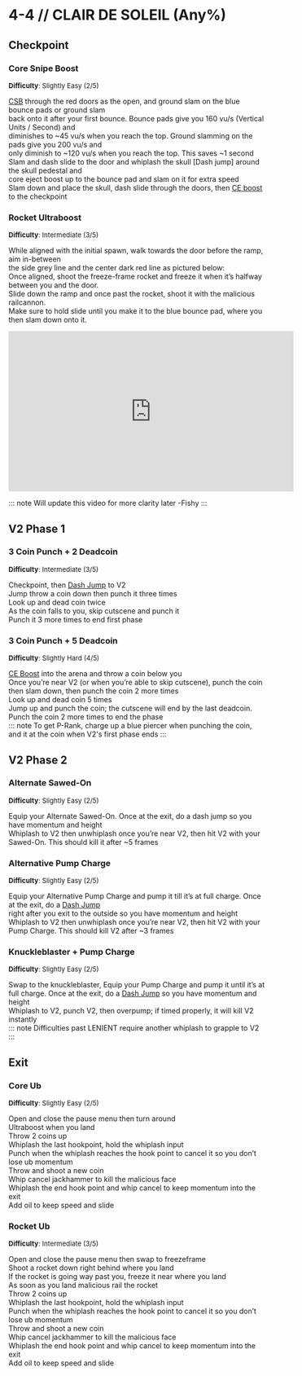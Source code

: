 # 4-4 // CLAIR DE SOLEIL (Any%)


## Checkpoint

### Core Snipe Boost
<font size="2">
    <b>Difficulty</b>: Slightly Easy (2/5)
</font> <br/> 

[CSB](/speedrun-tech.md#core-snipe-boosts) through the red doors as the open, and ground slam on the blue bounce pads or ground slam<br/>
back onto it after your first bounce. Bounce pads give you 160 vu/s (Vertical Units / Second) and <br/>
diminishes to ~45 vu/s when you reach the top. Ground slamming on the pads give you 200 vu/s and <br/>
only diminish to ~120 vu/s when you reach the top. This saves ~1 second<br/>
Slam and dash slide to the door and whiplash the skull [Dash jump] around the skull pedestal and<br/>
core eject boost up to the bounce pad and slam on it for extra speed <br/>
Slam down and place the skull, dash slide through the doors, then [CE boost](/speedrun-tech.md#ce-boost-core-eject-boost) to the checkpoint <br/>

### Rocket Ultraboost 
<font size="2">
    <b>Difficulty</b>: Intermediate (3/5)
</font> <br/> 

While aligned with the initial spawn, walk towards the door before the ramp, aim in-between <br/>
the side grey line and the center dark red line as pictured below: <br/>
Once aligned, shoot the freeze-frame rocket and freeze it when it’s halfway between you and the door.<br/>
Slide down the ramp and once past the rocket, shoot it with the malicious railcannon.<br/>
Make sure to hold slide until you make it to the blue bounce pad, where you then slam down onto it.<br/>

<iframe width="560" height="315" src="https://www.youtube.com/embed/ND75yFkc-gI" frameborder="0" allow="accelerometer; autoplay; clipboard-write; encrypted-media; gyroscope; picture-in-picture" allowfullscreen></iframe>

::: note
Will update this video for more clarity later -Fishy
:::

## V2 Phase 1

### 3 Coin Punch + 2 Deadcoin
<font size="2">
    <b>Difficulty</b>: Intermediate (3/5)
</font> <br/> 

Checkpoint, then [Dash Jump](/speedrun-tech.md#dash-jump) to V2 <br/>
Jump throw a coin down then punch it three times <br/>
Look up and dead coin twice <br/>
As the coin falls to you, skip cutscene and punch it <br/>
Punch it 3 more times to end first phase <br/>
### 3 Coin Punch + 5 Deadcoin
<font size="2">
    <b>Difficulty</b>: Slightly Hard (4/5)
</font> <br/> 

[CE Boost](/speedrun-tech.md#ce-boost-core-eject-boost) into the arena and throw a coin below you <br/>
Once you’re near V2 (or when you’re able to skip cutscene), punch the coin then slam down, then punch the coin 2 more times <br/>
Look up and dead coin 5 times <br/>
Jump up and punch the coin; the cutscene will end by the last deadcoin. <br/>
Punch the coin 2 more times to end the phase <br/>
::: note
To get P-Rank, charge up a blue piercer when punching the coin, and it at the coin when V2's first phase ends
:::
## V2 Phase 2

### Alternate Sawed-On
<font size="2">
    <b>Difficulty</b>: Slightly Easy (2/5)
</font> <br/> 

Equip your Alternate Sawed-On. Once at the exit, do a dash jump so you have momentum and height <br/>
Whiplash to V2 then unwhiplash once you’re near V2, then hit V2 with your Sawed-On. This should kill it after ~5 frames <br/>

### Alternative Pump Charge
<font size="2">
    <b>Difficulty</b>: Slightly Easy (2/5)
</font> <br/> 

Equip your Alternative Pump Charge and pump it till it’s at full charge. Once at the exit, do a [Dash Jump](/speedrun-tech.html#dash-jump)<br/>
 right after you exit to the outside so you have momentum and height<br/>
Whiplash to V2 then unwhiplash once you’re near V2, then hit V2 with your Pump Charge. This should kill V2 after  ~3 frames <br/>

### Knuckleblaster + Pump Charge
<font size="2">
    <b>Difficulty</b>: Slightly Easy (2/5)
</font> <br/> 

Swap to the knuckleblaster, Equip your Pump Charge and pump it until it’s at full charge. Once at the exit, do a [Dash Jump](/speedrun-tech.html#dash-jump) so you have momentum and height <br/>
Whiplash to V2, punch V2, then overpump; if timed properly, it will kill V2 instantly <br/>
::: note
 Difficulties past LENIENT require another whiplash to grapple to V2
:::

## Exit

### Core Ub
<font size="2">
    <b>Difficulty</b>: Slightly Easy (2/5)
</font> <br/> 

Open and close the pause menu then turn around <br/>
Ultraboost when you land <br/>
Throw 2 coins up <br/>
Whiplash the last hookpoint, hold the whiplash input <br/>
Punch when the whiplash reaches the hook point to cancel it so you don’t lose ub momentum <br/>
Throw and shoot a new coin <br/>
Whip cancel jackhammer to kill the malicious face <br/>
Whiplash the end hook point and whip cancel to keep momentum into the exit <br/>
Add oil to keep speed and slide <br/>

### Rocket Ub
<font size="2">
    <b>Difficulty</b>: Intermediate (3/5)
</font> <br/> 

Open and close the pause menu then swap to freezeframe <br/>
Shoot a rocket down right behind where you land <br/>
If the rocket is going way past you, freeze it near where you land <br/>
As soon as you land malicious rail the rocket <br/>
Throw 2 coins up <br/>
Whiplash the last hookpoint, hold the whiplash input <br/>
Punch when the whiplash reaches the hook point to cancel it so you don’t lose ub momentum <br/>
Throw and shoot a new coin <br/>
Whip cancel jackhammer to kill the malicious face <br/>
Whiplash the end hook point and whip cancel to keep momentum into the exit <br/>
Add oil to keep speed and slide <br/>